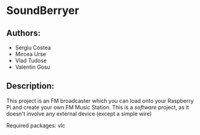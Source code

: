 SoundBerryer
===========

Authors:
----------

- Sergiu Costea
- Mircea Urse
- Vlad Tudose
- Valentin Gosu

Description:
----------

This project is an FM broadcaster which you can load onto your Raspberry Pi and create your own FM Music Station.
This is a *software* project, as it doesn't involve any external device (except a simple wire)


Required packages:
vlc
